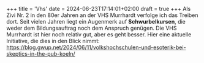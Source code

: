 +++
title = 'Vhs'
date = 2024-06-23T17:14:01+02:00
draft = true
+++
Als Zivi Nr. 2 in den 80er Jahren an der VHS Murrhardt verfolge ich das Treiben dort. Seit vielen Jahren liegt ein Augenmerk auf **Schwurbelkursen**, die weder dem Bildungsauftrag noch dem Anspruch genügen.  Die VHS Murrhardt ist hier noch relativ gut, aber es geht besser. Hier eine aktuelle Initiative, die dies in den Blick nimmt: 
https://blog.gwup.net/2024/06/11/volkshochschulen-und-esoterik-bei-skeptics-in-the-pub-koeln/